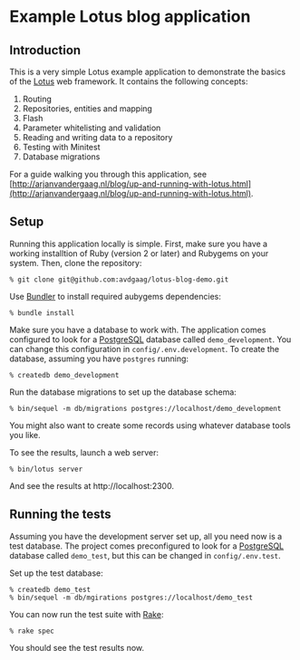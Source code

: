 # Example Lotus blog application

## Introduction

This is a very simple Lotus example application to demonstrate the basics of the
[Lotus][] web framework. It contains the following concepts:

1. Routing
2. Repositories, entities and mapping
3. Flash
4. Parameter whitelisting and validation
5. Reading and writing data to a repository
6. Testing with Minitest
7. Database migrations

For a guide walking you through this application, see [http://arjanvandergaag.nl/blog/up-and-running-with-lotus.html](http://arjanvandergaag.nl/blog/up-and-running-with-lotus.html).

## Setup

Running this application locally is simple. First, make sure you have a working
installtion of Ruby (version 2 or later) and Rubygems on your system. Then,
clone the repository:

    % git clone git@github.com:avdgaag/lotus-blog-demo.git

Use [Bundler][] to install required aubygems dependencies:

    % bundle install

Make sure you have a database to work with. The application comes configured to
look for a [PostgreSQL][] database called `demo_development`. You can change
this configuration in `config/.env.development`. To create the database,
assuming you have `postgres` running:

    % createdb demo_development

Run the database migrations to set up the database schema:

    % bin/sequel -m db/migrations postgres://localhost/demo_development

You might also want to create some records using whatever database tools you
like.

To see the results, launch a web server:

    % bin/lotus server

And see the results at http://localhost:2300.

## Running the tests

Assuming you have the development server set up, all you need now is a test
database. The project comes preconfigured to look for a [PostgreSQL][] database
called `demo_test`, but this can be changed in `config/.env.test`.

Set up the test database:

    % createdb demo_test
    % bin/sequel -m db/mgirations postgres://localhost/demo_test

You can now run the test suite with [Rake][]:

    % rake spec

You should see the test results now.

[Lotus]: http://lotusrb.org
[Bundler]: http://bundler.io
[PostgreSQL]: http://www.postgresql.org
[Rake]: https://github.com/ruby/rake
